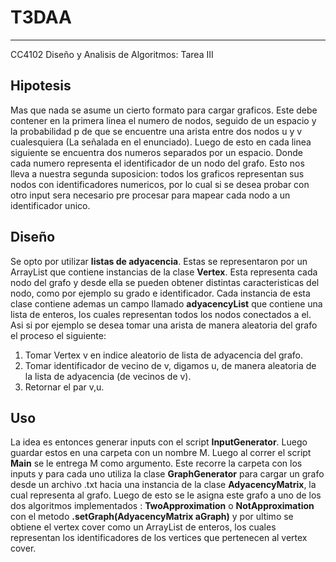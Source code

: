 # T3DAA
---
CC4102 Diseño y Analisis de Algoritmos: Tarea III 

## Hipotesis

Mas que nada se asume un cierto formato para cargar graficos. Este debe contener en la primera linea el numero de nodos, seguido de un espacio y la probabilidad p de que se encuentre una arista entre dos nodos u y v cualesquiera (La señalada en el enunciado).
Luego de esto en cada linea siguiente se encuentra dos numeros separados por un espacio. Donde cada numero representa el identificador de un nodo del grafo. Esto nos lleva a nuestra segunda suposicion: todos los graficos representan sus nodos con identificadores numericos, por lo cual si se desea probar con otro input sera necesario pre procesar para mapear cada nodo a un identificador unico.

## Diseño

Se opto por utilizar **listas de adyacencia**. Estas se representaron por un ArrayList que contiene instancias de la clase **Vertex**. Esta representa cada nodo del grafo y desde ella se pueden obtener distintas caracteristicas del nodo, como por ejemplo su grado e identificador. Cada instancia de esta clase contiene ademas un campo llamado **adyacencyList** que contiene una lista de enteros, los cuales representan todos los nodos conectados a el. Asi si por ejemplo se desea tomar una arista de manera aleatoria del grafo el proceso el siguiente:

1. Tomar Vertex v en indice aleatorio de lista de adyacencia del grafo.
2. Tomar identificador de vecino de v, digamos u, de manera aleatoria de la lista de adyacencia (de vecinos de v).
3. Retornar el par v,u.

## Uso

La idea es entonces generar inputs con el script **InputGenerator**. Luego guardar estos en una carpeta con un nombre M. Luego al correr el script **Main** se le entrega M como argumento. Este recorre la carpeta con los inputs y para cada uno utiliza la clase **GraphGenerator** para cargar un grafo desde un archivo .txt hacia una instancia de la clase **AdyacencyMatrix**, la cual representa al grafo. Luego de esto se le asigna este grafo a uno de los dos algoritmos implementados : **TwoApproximation** o **NotApproximation** con el metodo **.setGraph(AdyacencyMatrix aGraph)** y por ultimo se obtiene el vertex cover como un ArrayList de enteros, los cuales representan los identificadores de los vertices que pertenecen al vertex cover.
